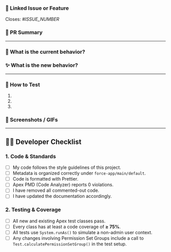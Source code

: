 ### 🔗 Linked Issue or Feature
Closes: #_ISSUE_NUMBER_

### 📝 PR Summary

---

### 🧐 What is the current behavior?
### ✨ What is the new behavior?

---

### 🧪 How to Test
1.
2.
3.

### 📸 Screenshots / GIFs

---

## 🧑‍💻 Developer Checklist

### 1. Code & Standards
- [ ] My code follows the style guidelines of this project.
- [ ] Metadata is organized correctly under `force-app/main/default`.
- [ ] Code is formatted with Prettier.
- [ ] Apex PMD (Code Analyzer) reports 0 violations.
- [ ] I have removed all commented-out code.
- [ ] I have updated the documentation accordingly.

### 2. Testing & Coverage
- [ ] All new and existing Apex test classes pass.
- [ ] Every class has at least a code coverage of **≥ 75%**.
- [ ] All tests use `System.runAs()` to simulate a non-admin user context.
- [ ] Any changes involving Permission Set Groups include a call to `Test.calculatePermissionSetGroup()` in the test setup.